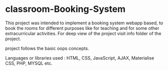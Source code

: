 # classroom-Booking-System
This project was intended to implement a booking system webapp based, to book the rooms for different purposes like for teaching and for some other 
extracurricular activities.
For deep view of the project visit info folder of the project.

project follows the basic oops concepts.

Languages or libraries used : HTML, CSS, JavaScript, AJAX, Materialise CSS, PHP, MYSQL etc.

